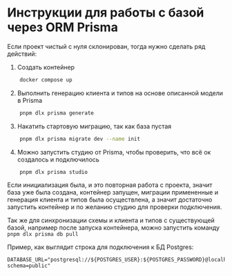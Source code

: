 # Инструкции для работы с базой через ORM Prisma

Если проект чистый с нуля склонирован, тогда нужно сделать ряд действий:

1. Создать контейнер
```bash
	docker compose up
```

2. Выполнить генерацию клиента и типов на основе описанной модели в Prisma
```bash
	pnpm dlx prisma generate
```

3. Накатить стартовую миграцию, так как база пустая
```bash
	pnpm dlx prisma migrate dev --name init
```

4. Можно запустить студию от Prisma, чтобы проверить, что всё ок создалось и подключилось
```bash
	pnpm dlx prisma studio
```

Если инициализация была, и это повторная работа с проекта, значит база уже была создана,
контейнер запущен, миграции примененные и генерация клиента и типов была осуществлена,
а значит достаточно запустить контейнер и по желанию студию для проверки подключения.

Так же для синхронизации схемы и клиента и типов с существующей базой, например
после запуска контейнера, можно запустить команду `pnpm dlx prisma db pull`

Пример, как выглядит строка для подключения к БД Postgres:
```env
DATABASE_URL="postgresql://${POSTGRES_USER}:${POSTGRES_PASSWORD}@localhost:${PORT}/${POSTGRES_DB}?schema=public"
```
